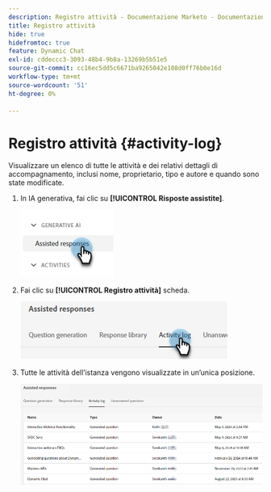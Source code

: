 ```yaml
---
description: Registro attività - Documentazione Marketo - Documentazione del prodotto
title: Registro attività
hide: true
hidefromtoc: true
feature: Dynamic Chat
exl-id: cddeccc3-3093-48b4-9b8a-13269b5b51e5
source-git-commit: cc16ec5dd5c6671ba9265042e108d0ff76b0e16d
workflow-type: tm+mt
source-wordcount: '51'
ht-degree: 0%

---
```


# Registro attività {#activity-log}

Visualizzare un elenco di tutte le attività e dei relativi dettagli di accompagnamento, inclusi nome, proprietario, tipo e autore e quando sono state modificate.

1. In IA generativa, fai clic su **[!UICONTROL Risposte assistite]**.

   ![](assets/activity-log-1.png)

1. Fai clic su **[!UICONTROL Registro attività]** scheda.

   ![](assets/activity-log-2.png)

1. Tutte le attività dell’istanza vengono visualizzate in un’unica posizione.

   ![](assets/activity-log-3.png)
